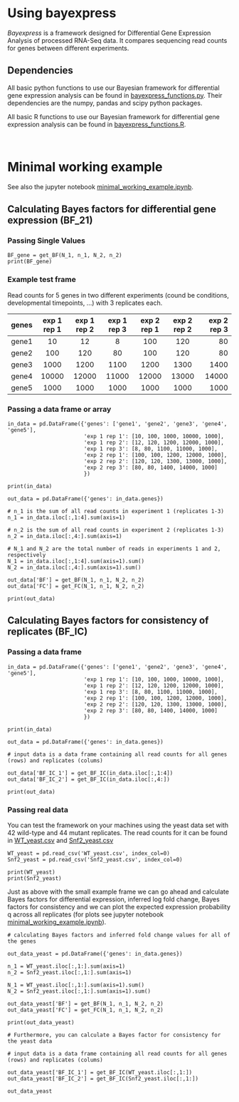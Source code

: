 # Using bayexpress

_Bayexpress_ is a framework designed for Differential Gene Expression Analysis of processed RNA-Seq data. It compares sequencing read counts for genes between different experiments.


## Dependencies

All basic python functions to use our Bayesian framework for differential gene expression analysis can be found in [bayexpress_functions.py](bayexpress_functions.py). Their dependencies are the numpy, pandas and scipy python packages.

All basic R functions to use our Bayesian framework for differential gene expression analysis can be found in [bayexpress_functions.R](bayexpress_functions.R). 

$~$


# Minimal working example

See also the jupyter notebook [minimal_working_example.ipynb](minimal_working_example.ipynb).


## Calculating Bayes factors for differential gene expression (BF_21)

### Passing Single Values

    BF_gene = get_BF(N_1, n_1, N_2, n_2)
    print(BF_gene)

### Example test frame

Read counts for 5 genes in two different experiments (cound be conditions, developmental timepoints, ...) with 3 replicates each. 

| genes | exp 1 rep 1 | exp 1 rep 2 | exp 1 rep 3 |  exp 2 rep 1 | exp 2 rep 2 | exp 2 rep 3 |
| :----------- | :------: |  :------: |  :------: | :------: | :------: |------------: |
| gene1 | 10 | 12 | 8 | 100 | 120 | 80 |
| gene2 | 100 | 120 | 80 | 100 | 120 | 80 |
| gene3 | 1000 | 1200 | 1100 | 1200 | 1300 | 1400 |
| gene4 | 10000 | 12000 | 11000 | 12000 | 13000 | 14000 |
| gene5 | 1000 | 1000 | 1000 | 1000 | 1000 | 1000 |

        
### Passing a data frame or array

    in_data = pd.DataFrame({'genes': ['gene1', 'gene2', 'gene3', 'gene4', 'gene5'],
                            'exp 1 rep 1': [10, 100, 1000, 10000, 1000],
                            'exp 1 rep 2': [12, 120, 1200, 12000, 1000],
                            'exp 1 rep 3': [8, 80, 1100, 11000, 1000],
                            'exp 2 rep 1': [100, 100, 1200, 12000, 1000],
                            'exp 2 rep 2': [120, 120, 1300, 13000, 1000],
                            'exp 2 rep 3': [80, 80, 1400, 14000, 1000]
                            })

    print(in_data)

    out_data = pd.DataFrame({'genes': in_data.genes})

    # n_1 is the sum of all read counts in experiment 1 (replicates 1-3)
    n_1 = in_data.iloc[:,1:4].sum(axis=1)

    # n_2 is the sum of all read counts in experiment 2 (replicates 1-3)
    n_2 = in_data.iloc[:,4:].sum(axis=1)

    # N_1 and N_2 are the total number of reads in experiments 1 and 2, respectively
    N_1 = in_data.iloc[:,1:4].sum(axis=1).sum()
    N_2 = in_data.iloc[:,4:].sum(axis=1).sum()

    out_data['BF'] = get_BF(N_1, n_1, N_2, n_2)
    out_data['FC'] = get_FC(N_1, n_1, N_2, n_2)

    print(out_data)

## Calculating Bayes factors for consistency of replicates (BF_IC)

### Passing a data frame

    in_data = pd.DataFrame({'genes': ['gene1', 'gene2', 'gene3', 'gene4', 'gene5'],
                            'exp 1 rep 1': [10, 100, 1000, 10000, 1000],
                            'exp 1 rep 2': [12, 120, 1200, 12000, 1000],
                            'exp 1 rep 3': [8, 80, 1100, 11000, 1000],
                            'exp 2 rep 1': [100, 100, 1200, 12000, 1000],
                            'exp 2 rep 2': [120, 120, 1300, 13000, 1000],
                            'exp 2 rep 3': [80, 80, 1400, 14000, 1000]
                            })

    print(in_data)

    out_data = pd.DataFrame({'genes': in_data.genes})
    
    # input data is a data frame containing all read counts for all genes (rows) and replicates (colums)

    out_data['BF_IC_1'] = get_BF_IC(in_data.iloc[:,1:4])
    out_data['BF_IC_2'] = get_BF_IC(in_data.iloc[:,4:])

    print(out_data)

### Passing real data

You can test the framework on your machines using the yeast data set with 42 wild-type and 44 mutant replicates. The read counts for it can be found in [WT_yeast.csv](WT_yeast.csv) and [Snf2_yeast.csv](Snf2_yeast.csv)

    WT_yeast = pd.read_csv('WT_yeast.csv', index_col=0)
    Snf2_yeast = pd.read_csv('Snf2_yeast.csv', index_col=0)

    print(WT_yeast)
    print(Snf2_yeast)

Just as above with the small example frame we can go ahead and calculate Bayes factors for differential expression, inferred log fold change, Bayes factors for consistency and we can plot the expected expression probability q across all replicates (for plots see jupyter notebook [minimal_working_example.ipynb](minimal_working_example.ipynb)). 

    # calculating Bayes factors and inferred fold change values for all of the genes
    
    out_data_yeast = pd.DataFrame({'genes': in_data.genes})

    n_1 = WT_yeast.iloc[:,1:].sum(axis=1)
    n_2 = Snf2_yeast.iloc[:,1:].sum(axis=1)

    N_1 = WT_yeast.iloc[:,1:].sum(axis=1).sum()
    N_2 = Snf2_yeast.iloc[:,1:].sum(axis=1).sum()

    out_data_yeast['BF'] = get_BF(N_1, n_1, N_2, n_2)
    out_data_yeast['FC'] = get_FC(N_1, n_1, N_2, n_2)

    print(out_data_yeast)

    # Furthermore, you can calculate a Bayes factor for consistency for the yeast data

    # input data is a data frame containing all read counts for all genes (rows) and replicates (colums)

    out_data_yeast['BF_IC_1'] = get_BF_IC(WT_yeast.iloc[:,1:])
    out_data_yeast['BF_IC_2'] = get_BF_IC(Snf2_yeast.iloc[:,1:])

    out_data_yeast